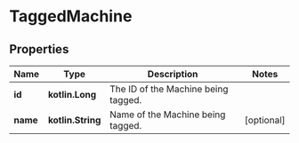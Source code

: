 
# TaggedMachine

## Properties
Name | Type | Description | Notes
------------ | ------------- | ------------- | -------------
**id** | **kotlin.Long** | The ID of the Machine being tagged. | 
**name** | **kotlin.String** | Name of the Machine being tagged. |  [optional]




